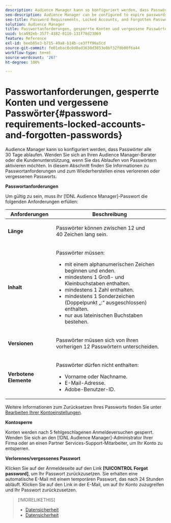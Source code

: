 ```yaml
---
description: Audience Manager kann so konfiguriert werden, dass Passwörter alle 30 Tage ablaufen. Wenden Sie sich an Ihren Audience Manager-Berater oder die Kundenunterstützung, wenn Sie das Ablaufen von Passwörtern aktivieren möchten. In diesem Abschnitt finden Sie Informationen zu Passwortanforderungen und zum Wiederherstellen eines verlorenen oder vergessenen Passworts.
seo-description: Audience Manager can be configured to expire passwords every 30-days. Talk to your Audience Manager consultant or Customer Care if you want to enable password expiry. Refer to this section for password requirements and how to recover a lost or forgotten password.
seo-title: Password Requirements, Locked Accounts, and Forgotten Passwords
solution: Audience Manager
title: Passwortanforderungen, gesperrte Konten und vergessene Passwörter
uuid: bca892eb-3577-4382-8110-131f78d23069
feature: Reference
exl-id: beeb65e3-b715-49a8-b14b-ce3fff96a5cd
source-git-commit: fe01ebac8c0d0ad3630d3853e0bf32f0b00f6a44
workflow-type: tm+mt
source-wordcount: '267'
ht-degree: 100%

---
```


# Passwortanforderungen, gesperrte Konten und vergessene Passwörter{#password-requirements-locked-accounts-and-forgotten-passwords}

Audience Manager kann so konfiguriert werden, dass Passwörter alle 30 Tage ablaufen. Wenden Sie sich an Ihren Audience Manager-Berater oder die Kundenunterstützung, wenn Sie das Ablaufen von Passwörtern aktivieren möchten. In diesem Abschnitt finden Sie Informationen zu Passwortanforderungen und zum Wiederherstellen eines verlorenen oder vergessenen Passworts.

<!-- 

c_password_requirements.xml

 -->

**Passwortanforderungen**

Um gültig zu sein, muss Ihr [!DNL Audience Manager]-Passwort die folgenden Anforderungen erfüllen:

<table id="table_9B79E9F634664F6B995649E3158CCF20"> 
 <thead> 
  <tr> 
   <th colname="col1" class="entry"> Anforderungen </th> 
   <th colname="col2" class="entry"> Beschreibung </th> 
  </tr> 
 </thead>
 <tbody> 
  <tr> 
   <td colname="col1"> <p> <b>Länge</b> </p> </td> 
   <td colname="col2"> <p>Passwörter können zwischen 12 und 40 Zeichen lang sein. </p> </td> 
  </tr> 
  <tr> 
   <td colname="col1"> <p> <b>Inhalt</b> </p> </td> 
   <td colname="col2"> <p>Passwörter müssen: </p> <p> 
     <ul id="ul_70F64B9DE90E463098DFA8AB8349CF0B"> 
      <li id="li_2FBA66E47F4A4E1BB01DE3722821E100">mit einem alphanumerischen Zeichen beginnen und enden. </li> 
      <li id="li_1390D4C9A48944B68B891EE6CB734BBC">mindestens 1 Groß- und Kleinbuchstaben enthalten. </li> 
      <li id="li_B75B64A005804262BAAF0F1901D63358">mindestens 1 Zahl enthalten. </li> 
      <li id="li_28452022AF4743B8B159187BBD10890A">mindestens 1 Sonderzeichen (Doppelpunkt „:“ ausgeschlossen) enthalten. </li> 
      <li id="li_C02B931ABAB84FFE9B87AEBAEDF34EF3">nur aus lateinischen Buchstaben bestehen. </li> 
     </ul> </p> </td> 
  </tr> 
  <tr> 
   <td colname="col1"> <p> <b>Versionen</b> </p> </td> 
   <td colname="col2"> <p> Passwörter müssen sich von Ihren vorherigen 12 Passwörtern unterscheiden. </p> </td> 
  </tr> 
  <tr> 
   <td colname="col1"> <p> <b>Verbotene Elemente</b> </p> </td> 
   <td colname="col2"> <p> Passwörter dürfen nicht enthalten: </p> <p> 
     <ul id="ul_08DE186AF56E401B933256E69279847A"> 
      <li id="li_CC854F7F86484774A76CCF927E1400B4">Vorname oder Nachname. </li> 
      <li id="li_74ACCF3DE717473B8AB9B1720DD891E7">E-Mail-Adresse. </li> 
      <li id="li_09C1F699BF6843ACAB4E68D2F57461AB"><span class="keyword"> Adobe</span>-Benutzer-ID. </li> 
     </ul> </p> </td> 
  </tr> 
 </tbody> 
</table>

Weitere Informationen zum Zurücksetzen Ihres Passworts finden Sie unter [Bearbeiten Ihrer Kontoeinstellungen](../features/administration/edit-account-settings.md).

**Kontosperre**

Konten werden nach 5 fehlgeschlagenen Anmeldeversuchen gesperrt. Wenden Sie sich an den [!DNL Audience Manager]-Administrator Ihrer Firma oder an einen Partner Services-Support-Mitarbeiter, um Ihr Konto zu entsperren.

**Verlorenes/vergessenes Passwort**

Klicken Sie auf der Anmeldeseite auf den Link **[!UICONTROL Forgot password]**, um Ihr Passwort zurückzusetzen. Sie erhalten eine automatische E-Mail mit einem temporären Passwort, das nach 24 Stunden abläuft. Klicken Sie auf den Link in der E-Mail, um auf Ihr Konto zuzugreifen und Ihr Passwort zurückzusetzen.

>[!MORELIKETHIS]
>
>* [Datensicherheit](../overview/data-security-and-privacy/data-security.md)
>* [Datensicherheit](../overview/data-security-and-privacy/data-privacy.md)
